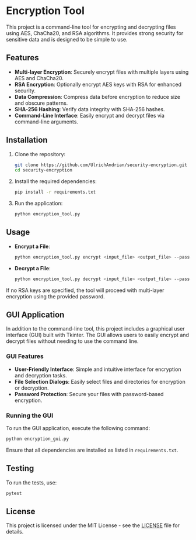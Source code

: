 # Encryption Tool

This project is a command-line tool for encrypting and decrypting files using AES, ChaCha20, and RSA algorithms. It provides strong security for sensitive data and is designed to be simple to use.

## Features

- **Multi-layer Encryption**: Securely encrypt files with multiple layers using AES and ChaCha20.
- **RSA Encryption**: Optionally encrypt AES keys with RSA for enhanced security.
- **Data Compression**: Compress data before encryption to reduce size and obscure patterns.
- **SHA-256 Hashing**: Verify data integrity with SHA-256 hashes.
- **Command-Line Interface**: Easily encrypt and decrypt files via command-line arguments.

## Installation

1. Clone the repository:
   ```bash
   git clone https://github.com/UlrichAndrian/security-encryption.git
   cd security-encryption
   ```

2. Install the required dependencies:
   ```bash
   pip install -r requirements.txt
   ```

3. Run the application:
   ```bash
   python encryption_tool.py
   ```

## Usage

- **Encrypt a File**:
  ```bash
  python encryption_tool.py encrypt <input_file> <output_file> --password <your_password> --rsa-public-key <path_to_rsa_public_key>
  ```

- **Decrypt a File**:
  ```bash
  python encryption_tool.py decrypt <input_file> <output_file> --password <your_password> --rsa-private-key <path_to_rsa_private_key>
  ```

If no RSA keys are specified, the tool will proceed with multi-layer encryption using the provided password.

## GUI Application

In addition to the command-line tool, this project includes a graphical user interface (GUI) built with Tkinter. The GUI allows users to easily encrypt and decrypt files without needing to use the command line.

### GUI Features

- **User-Friendly Interface**: Simple and intuitive interface for encryption and decryption tasks.
- **File Selection Dialogs**: Easily select files and directories for encryption or decryption.
- **Password Protection**: Secure your files with password-based encryption.

### Running the GUI

To run the GUI application, execute the following command:

```bash
python encryption_gui.py
```

Ensure that all dependencies are installed as listed in `requirements.txt`.

## Testing

To run the tests, use:
```bash
pytest
```

## License

This project is licensed under the MIT License - see the [LICENSE](LICENSE) file for details.
